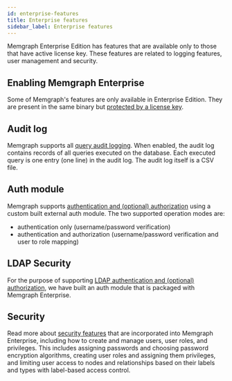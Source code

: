 ```yaml
---
id: enterprise-features
title: Enterprise features
sidebar_label: Enterprise features
---
```


Memgraph Enterprise Edition has features that are available only to those that
have active license key. These features are related to logging features, user
management and security.

## Enabling Memgraph Enterprise

Some of Memgraph's features are only available in Enterprise Edition. They are
present in the same binary but [protected by a license
key](/reference-guide/enabling-enterprise.md).

## Audit log

Memgraph supports all [query audit logging](/reference-guide/audit-log.md). When
enabled, the audit log contains records of all queries executed on the database.
Each executed query is one entry (one line) in the audit log. The audit log
itself is a CSV file.

## Auth module

Memgraph supports [authentication and (optional)
authorization](/reference-guide/auth-module.md) using a custom built external
auth module. The two supported operation modes are:

- authentication only (username/password verification)
- authentication and authorization (username/password verification and user to
  role mapping)

## LDAP Security

For the purpose of supporting [LDAP authentication and (optional)
authorization](/reference-guide/ldap-security.md), we have built an auth module
that is packaged with Memgraph Enterprise. 

## Security

Read more about [security features](/reference-guide/security.md) that are
incorporated into Memgraph Enterprise, including how to create and manage users,
user roles, and privileges. This includes assigning passwords and choosing
password encryption algorithms, creating user roles and assigning them
privileges, and limiting user access to nodes and relationships based on their
labels and types with label-based access control.